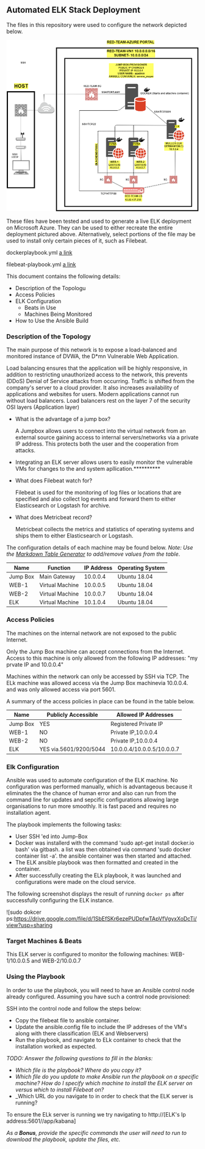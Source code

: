 ## Automated ELK Stack Deployment

The files in this repository were used to configure the network depicted below.

![](https://github.com/Josephogiste/Project-Microsoft-Azure-ELK-ANSIBLE-DOCKER-DVM/blob/master/NETWORK%20DIAGRAM.png)

These files have been tested and used to generate a live ELK deployment on Microsoft Azure. They can be used to either recreate the entire deployment pictured above. Alternatively, select portions of the file may be used to install only certain pieces of it, such as Filebeat.

dockerplaybook.yml
[a link](https://github.com/Josephogiste/Project-Microsoft-Azure-ELK-ANSIBLE-DOCKER-DVM/blob/master/dockerplaybook.yml)

filebeat-playbook.yml
[a link](https://github.com/Josephogiste/Project-Microsoft-Azure-ELK-ANSIBLE-DOCKER-DVM/blob/master/filebeat-playbook.yml)

This document contains the following details:
- Description of the Topologu
- Access Policies
- ELK Configuration
  - Beats in Use
  - Machines Being Monitored
- How to Use the Ansible Build


### Description of the Topology

The main purpose of this network is to expose a load-balanced and monitored instance of DVWA, the D*mn Vulnerable Web Application.

Load balancing ensures that the application will be highly responsive, in addition to restricting unauthorized access to the network, this
prevents (DDoS) Denial of Service attacks from occurring. Traffic is shifted from the company's server to a cloud provider.
It also increases availability of applications and websites for users. Modern applications cannot run without load balancers.
Load balancers rest on the layer 7 of the security OSI layers (Application layer)

- What is the advantage of a jump box?

   A Jumpbox allows users to connect into the virtual network from an external source gaining access to internal servers/networks via a private IP address.
  This protects both the user and the cooperation from attacks.

- Integrating an ELK server allows users to easily monitor the vulnerable VMs for changes to the  and system apllication.**********

- What does Filebeat watch for?

  Filebeat is used for the monitoring of log files or locations that are specified and also collect log events and forward
  them to either Elasticsearch or Logstash for archive.
- What does Metricbeat record?

  Metricbeat collects the metrics and statistics of operating systems and ships them to either Elasticsearch or Logstash.
  
The configuration details of each machine may be found below.
_Note: Use the [Markdown Table Generator](http://www.tablesgenerator.com/markdown_tables) to add/remove values from the table_.

| Name     |      Function    | IP Address | Operating System |
|----------|------------------|------------|------------------|
| Jump Box |  Main Gateway    | 10.0.0.4   | Ubuntu 18.04     |
| WEB-1    |  Virtual Machine | 10.0.0.5   | Ubuntu 18.04     |
| WEB-2    |  Virtual Machine | 10.0.0.7   | Ubuntu 18.04     |
| ELK      |  Virtual Machine | 10.1.0.4   | Ubuntu 18.04     |

### Access Policies

The machines on the internal network are not exposed to the public Internet. 

Only the Jump Box machine can accept connections from the Internet. Access to this machine is only allowed from the following IP addresses: "my prvate IP and 10.0.0.4"

Machines within the network can only be accessed by SSH via TCP.
The ELk machine was allowed access via the Jump Box machinevia 10.0.0.4. and was only allowed access via port 5601.

A summary of the access policies in place can be found in the table below.

| Name     | Publicly Accessible   | Allowed IP Addresses      |
|----------|-----------------------|---------------------------|
| Jump Box | YES                   | Registered Private IP     |
| WEB-1    | NO                    | Private IP,10.0.0.4       |
| WEB-2    | NO                    | Private IP,10.0.0.4       |
| ELK      | YES via.5601/9200/5044| 10.0.0.4/10.0.0.5/10.0.0.7|

### Elk Configuration

Ansible was used to automate configuration of the ELK machine. No configuration was performed manually, which is advantageous because
it eliminates the the chance of human error and also can run from the command line for updates and sepcific configurations allowing large organisations to 
run more smoothly. It is fast paced and requires no installation agent.

The playbook implements the following tasks:
- User SSH 'ed into Jump-Box
- Docker was installerd with the command 'sudo apt-get install docker.io bash' via gitbash.
  a list was then obtained via command 'sudo docker container list -a'. the ansible container was
  then started and attached.
- The ELK ansible playbook was then formatted and created in the container.
- After successfully creating the ELk playbook, it was launched and configurations were made on 
  the cloud service.

The following screenshot displays the result of running `docker ps` after successfully configuring the ELK instance.

![sudo dokcer ps:https://drive.google.com/file/d/1SbEfSKr6ezePUDpfwTApVfVgyxXoDcTi/view?usp=sharing

### Target Machines & Beats
This ELK server is configured to monitor the following machines:
WEB-1/10.0.0.5 and WEB-2/10.0.0.7

### Using the Playbook
In order to use the playbook, you will need to have an Ansible control node already configured. Assuming you have such a control node provisioned: 

SSH into the control node and follow the steps below:
- Copy the filebeat file to ansible container.
- Update the ansible.config file to include the IP addreses of the VM's along with there classification (ELK and Webservers)
- Run the playbook, and navigate to ELk container to check that the installation worked as expected.

_TODO: Answer the following questions to fill in the blanks:_
- _Which file is the playbook? Where do you copy it?_
- _Which file do you update to make Ansible run the playbook on a specific machine? How do I specify which machine to install the ELK server on versus which to install Filebeat on?_
- _Which URL do you navigate to in order to check that the ELK server is running?

To ensure the ELk server is running we try navigating to http://[ELK's Ip address:5601//app/kabana]

_As a **Bonus**, provide the specific commands the user will need to run to download the playbook, update the files, etc._
